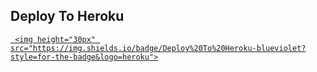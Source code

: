 

## Deploy To Heroku


<a href="https://heroku.com/deploy?template=https://github.com/Adarshpandeyji/tkhan">

     <img height="30px" src="https://img.shields.io/badge/Deploy%20To%20Heroku-blueviolet?style=for-the-badge&logo=heroku">

  </a>
